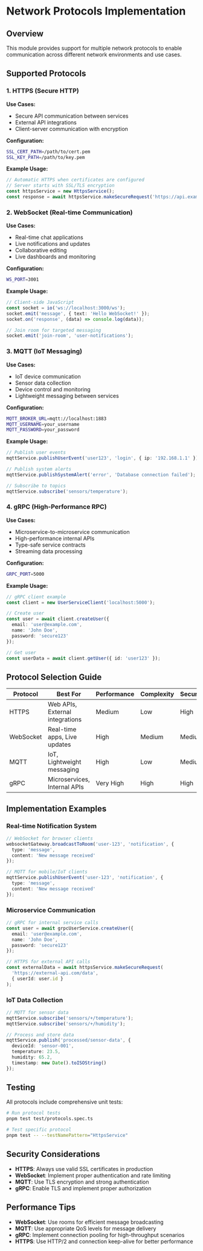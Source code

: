 # Network Protocols Implementation

## Overview

This module provides support for multiple network protocols to enable communication across different network environments and use cases.

## Supported Protocols

### 1. HTTPS (Secure HTTP)
**Use Cases:**
- Secure API communication between services
- External API integrations
- Client-server communication with encryption

**Configuration:**
```bash
SSL_CERT_PATH=/path/to/cert.pem
SSL_KEY_PATH=/path/to/key.pem
```

**Example Usage:**
```typescript
// Automatic HTTPS when certificates are configured
// Server starts with SSL/TLS encryption
const httpsService = new HttpsService();
const response = await httpsService.makeSecureRequest('https://api.example.com/data');
```

### 2. WebSocket (Real-time Communication)
**Use Cases:**
- Real-time chat applications
- Live notifications and updates
- Collaborative editing
- Live dashboards and monitoring

**Configuration:**
```bash
WS_PORT=3001
```

**Example Usage:**
```typescript
// Client-side JavaScript
const socket = io('ws://localhost:3000/ws');
socket.emit('message', { text: 'Hello WebSocket!' });
socket.on('response', (data) => console.log(data));

// Join room for targeted messaging
socket.emit('join-room', 'user-notifications');
```

### 3. MQTT (IoT Messaging)
**Use Cases:**
- IoT device communication
- Sensor data collection
- Device control and monitoring
- Lightweight messaging between services

**Configuration:**
```bash
MQTT_BROKER_URL=mqtt://localhost:1883
MQTT_USERNAME=your_username
MQTT_PASSWORD=your_password
```

**Example Usage:**
```typescript
// Publish user events
mqttService.publishUserEvent('user123', 'login', { ip: '192.168.1.1' });

// Publish system alerts
mqttService.publishSystemAlert('error', 'Database connection failed');

// Subscribe to topics
mqttService.subscribe('sensors/temperature');
```

### 4. gRPC (High-Performance RPC)
**Use Cases:**
- Microservice-to-microservice communication
- High-performance internal APIs
- Type-safe service contracts
- Streaming data processing

**Configuration:**
```bash
GRPC_PORT=5000
```

**Example Usage:**
```typescript
// gRPC client example
const client = new UserServiceClient('localhost:5000');

// Create user
const user = await client.createUser({
  email: 'user@example.com',
  name: 'John Doe',
  password: 'secure123'
});

// Get user
const userData = await client.getUser({ id: 'user123' });
```

## Protocol Selection Guide

| Protocol | Best For | Performance | Complexity | Security |
|----------|----------|-------------|------------|----------|
| HTTPS | Web APIs, External integrations | Medium | Low | High |
| WebSocket | Real-time apps, Live updates | High | Medium | Medium |
| MQTT | IoT, Lightweight messaging | High | Low | Medium |
| gRPC | Microservices, Internal APIs | Very High | High | High |

## Implementation Examples

### Real-time Notification System
```typescript
// WebSocket for browser clients
websocketGateway.broadcastToRoom('user-123', 'notification', {
  type: 'message',
  content: 'New message received'
});

// MQTT for mobile/IoT clients
mqttService.publishUserEvent('user-123', 'notification', {
  type: 'message',
  content: 'New message received'
});
```

### Microservice Communication
```typescript
// gRPC for internal service calls
const user = await grpcUserService.createUser({
  email: 'user@example.com',
  name: 'John Doe',
  password: 'secure123'
});

// HTTPS for external API calls
const externalData = await httpsService.makeSecureRequest(
  'https://external-api.com/data',
  { userId: user.id }
);
```

### IoT Data Collection
```typescript
// MQTT for sensor data
mqttService.subscribe('sensors/+/temperature');
mqttService.subscribe('sensors/+/humidity');

// Process and store data
mqttService.publish('processed/sensor-data', {
  deviceId: 'sensor-001',
  temperature: 23.5,
  humidity: 65.2,
  timestamp: new Date().toISOString()
});
```

## Testing

All protocols include comprehensive unit tests:

```bash
# Run protocol tests
pnpm test test/protocols.spec.ts

# Test specific protocol
pnpm test -- --testNamePattern="HttpsService"
```

## Security Considerations

- **HTTPS**: Always use valid SSL certificates in production
- **WebSocket**: Implement proper authentication and rate limiting
- **MQTT**: Use TLS encryption and strong authentication
- **gRPC**: Enable TLS and implement proper authorization

## Performance Tips

- **WebSocket**: Use rooms for efficient message broadcasting
- **MQTT**: Use appropriate QoS levels for message delivery
- **gRPC**: Implement connection pooling for high-throughput scenarios
- **HTTPS**: Use HTTP/2 and connection keep-alive for better performance